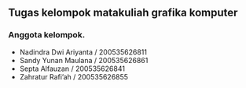 ## Tugas kelompok matakuliah grafika komputer

### Anggota kelompok.

- Nadindra Dwi Ariyanta / 200535626811
- Sandy Yunan Maulana / 200535626861
- Septa Alfauzan / 200535626841
- Zahratur Rafi’ah / 200535626855
